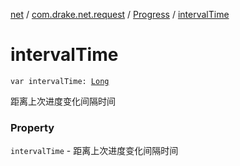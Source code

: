 [net](../../index.md) / [com.drake.net.request](../index.md) / [Progress](index.md) / [intervalTime](./interval-time.md)

# intervalTime

`var intervalTime: `[`Long`](https://kotlinlang.org/api/latest/jvm/stdlib/kotlin/-long/index.html)

距离上次进度变化间隔时间

### Property

`intervalTime` - 距离上次进度变化间隔时间